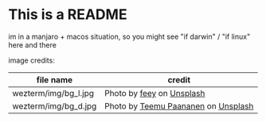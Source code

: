 # This is a README

im in a manjaro + macos situation, so you might see "if darwin" / "if linux" here and there

image credits:

<!-- prettier-ignore-start -->

file name | credit
---|---
wezterm/img/bg_l.jpg | Photo by <a href="https://unsplash.com/@feeypflanzen?utm_content=creditCopyText&utm_medium=referral&utm_source=unsplash">feey</a> on <a href="https://unsplash.com/photos/green-leaves-on-white-background-7d7OR-RvufU?utm_content=creditCopyText&utm_medium=referral&utm_source=unsplash">Unsplash</a>
wezterm/img/bg_d.jpg | Photo by <a href="https://unsplash.com/@xteemu?utm_content=creditCopyText&utm_medium=referral&utm_source=unsplash">Teemu Paananen</a> on <a href="https://unsplash.com/photos/photo-of-green-fern-plant-OOE4xAnBhKo?utm_content=creditCopyText&utm_medium=referral&utm_source=unsplash">Unsplash</a>

<!-- prettier-ignore-end -->
